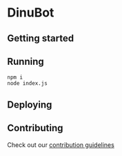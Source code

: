 # DinuBot
<!--- Brief description of the project and what it's used for] -->

## Getting started
<!--- Make sure to include any additional steps like setting env variables] -->

## Running
```
npm i
node index.js
```

## Deploying
<!--- Guide on how one would deploy this app -->

## Contributing
Check out our [contribution guidelines](<!--- Link to CONTRIBUTING.md -->)